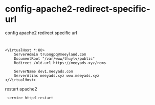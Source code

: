 # config-apache2-redirect-specific-url
config apache2 redirect specific url
```


<VirtualHost *:80>
    ServerAdmin truongpq@meeyland.com
    DocumentRoot "/var/www/thuylv/public"
    Redirect /old-url https://meeyads.xyz/rcms

    ServerName dev1.meeyads.com
    ServerAlias meeyads.xyz www.meeyads.xyz
</VirtualHost>
```


restart apache2 
```
 service httpd restart

```
